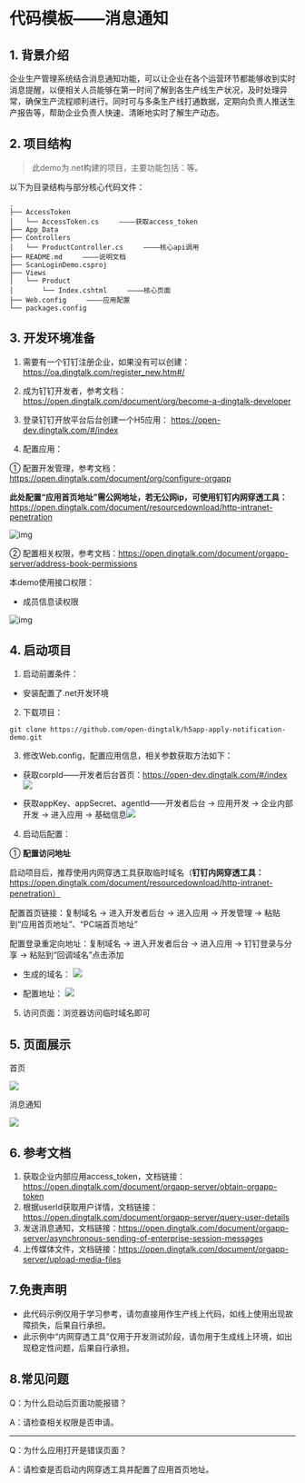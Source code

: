 # 代码模板——消息通知

## 1. 背景介绍

企业生产管理系统结合消息通知功能，可以让企业在各个运营环节都能够收到实时消息提醒，以便相关人员能够在第一时间了解到各生产线生产状况，及时处理异常，确保生产流程顺利进行。同时可与多条生产线打通数据，定期向负责人推送生产报告等，帮助企业负责人快速、清晰地实时了解生产动态。

## 2. 项目结构

> 此demo为.net构建的项目，主要功能包括：等。

以下为目录结构与部分核心代码文件：

```
.
├── AccessToken
│   └── AccessToken.cs     ————获取access_token
├── App_Data
├── Controllers
│   └── ProductController.cs     ————核心api调用
├── README.md     ————说明文档
├── ScanLoginDemo.csproj
├── Views
│   └── Product
│       └── Index.cshtml     ————核心页面
├── Web.config     ————应用配置
└── packages.config
```

## 3. 开发环境准备

1. 需要有一个钉钉注册企业，如果没有可以创建：https://oa.dingtalk.com/register_new.htm#/

2. 成为钉钉开发者，参考文档：https://open.dingtalk.com/document/org/become-a-dingtalk-developer

3. 登录钉钉开放平台后台创建一个H5应用： https://open-dev.dingtalk.com/#/index

4. 配置应用：

  ① 配置开发管理，参考文档：https://open.dingtalk.com/document/org/configure-orgapp

  **此处配置“应用首页地址”需公网地址，若无公网ip，可使用钉钉内网穿透工具：** https://open.dingtalk.com/document/resourcedownload/http-intranet-penetration

  ![img](https://img.alicdn.com/imgextra/i4/O1CN01QGY87t1lOZN65XHqR_!!6000000004809-2-tps-2870-1070.png)

  ② 配置相关权限，参考文档：https://open.dingtalk.com/document/orgapp-server/address-book-permissions

  本demo使用接口权限：

- 成员信息读权限

![img](https://img.alicdn.com/imgextra/i2/O1CN01n0QZM321k7rcBwfsr_!!6000000007022-2-tps-2822-1080.png)

## 4. 启动项目

1. 启动前置条件：

- 安装配置了.net开发环境


2. 下载项目：

```shell
git clone https://github.com/open-dingtalk/h5app-apply-notification-demo.git
```

3. 修改Web.config，配置应用信息，相关参数获取方法如下：

- 获取corpId——开发者后台首页：https://open-dev.dingtalk.com/#/index ![](https://img.alicdn.com/imgextra/i2/O1CN01amtWue1l5nAYRc2hd_!!6000000004768-2-tps-1414-321.png)

- 获取appKey、appSecret、agentId——开发者后台 -> 应用开发 -> 企业内部开发 -> 进入应用 -> 基础信息![](https://img.alicdn.com/imgextra/i3/O1CN01Rpfg001aSjEIczA85_!!6000000003329-2-tps-905-464.png)

4. 启动后配置：

① **配置访问地址**

启动项目后，推荐使用内网穿透工具获取临时域名（**钉钉内网穿透工具：** https://open.dingtalk.com/document/resourcedownload/http-intranet-penetration）

配置首页链接：复制域名 -> 进入开发者后台 -> 进入应用 -> 开发管理 -> 粘贴到“应用首页地址”、“PC端首页地址”

配置登录重定向地址：复制域名 -> 进入开发者后台 -> 进入应用 -> 钉钉登录与分享 -> 粘贴到“回调域名”点击添加

- 生成的域名： ![](https://img.alicdn.com/imgextra/i3/O1CN01lN8Myr1XIFJmlDSWf_!!6000000002900-2-tps-898-510.png)

- 配置地址： ![](https://img.alicdn.com/imgextra/i1/O1CN01IWleEp1Kw0hX9suby_!!6000000001227-2-tps-1408-489.png)

5. 访问页面：浏览器访问临时域名即可

## 5. 页面展示

首页

![](https://img.alicdn.com/imgextra/i4/O1CN01XCYSDm1oOyc0tsT0H_!!6000000005216-0-tps-576-1280.jpg)

消息通知

![](https://img.alicdn.com/imgextra/i2/O1CN01VosOoa1lnIna1tL38_!!6000000004863-2-tps-500-309.png)


## 6. 参考文档

1. 获取企业内部应用access_token，文档链接：https://open.dingtalk.com/document/orgapp-server/obtain-orgapp-token
2. 根据userId获取用户详情，文档链接：https://open.dingtalk.com/document/orgapp-server/query-user-details
3. 发送消息通知，文档链接：https://open.dingtalk.com/document/orgapp-server/asynchronous-sending-of-enterprise-session-messages
4. 上传媒体文件，文档链接：https://open.dingtalk.com/document/orgapp-server/upload-media-files


## 7.免责声明

- 此代码示例仅用于学习参考，请勿直接用作生产线上代码，如线上使用出现故障损失，后果自行承担。
- 此示例中“内网穿透工具”仅用于开发测试阶段，请勿用于生成线上环境，如出现稳定性问题，后果自行承担。

## **8.常见问题**

Q：为什么启动后页面功能报错？

A：请检查相关权限是否申请。

-----

Q：为什么应用打开是错误页面？

A：请检查是否启动内网穿透工具并配置了应用首页地址。

